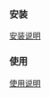 ### 安装
[安装说明](https://github.com/bxxfighting/devops/blob/master/nexus/install.md)  

### 使用
[使用说明](https://github.com/bxxfighting/devops/blob/master/nexus/USE.md)  
